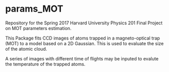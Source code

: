 # params_MOT
Repository for the Spring 2017 Harvard University Physics 201 Final Project on MOT parameters estimation.

This Package fits CCD images of atoms trapped in a magneto-optical trap (MOT) to a model based on a 2D Gaussian. This is used to evaluate the size of the atomic cloud.

A series of images with different time of flights may be inputed to evalute the temperature of the trapped atoms.
